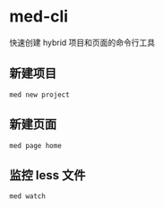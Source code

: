 # med-cli
快速创建 hybrid 项目和页面的命令行工具

## 新建项目
``` shell
med new project 
```

## 新建页面
``` shell
med page home
```

## 监控 less 文件
``` shell
med watch 
```
